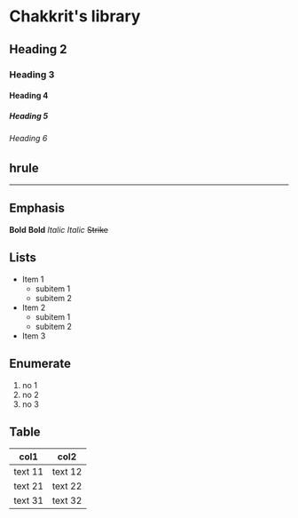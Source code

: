 # Chakkrit's library
## Heading 2
### Heading 3
#### Heading 4
##### Heading 5
###### Heading 6

## hrule
----

## Emphasis
**Bold**
__Bold__
*Italic*
_Italic_
~~Strike~~

## Lists
+ Item 1
  - subitem 1
  - subitem 2
+ Item 2
  * subitem 1
  * subitem 2
+ Item 3

## Enumerate
1. no 1
2. no 2
3. no 3

## Table
| col1 | col2 |
| ---- | ---- |
| text 11 | text 12 |
| text 21 | text 22 |
| text 31 | text 32 |




